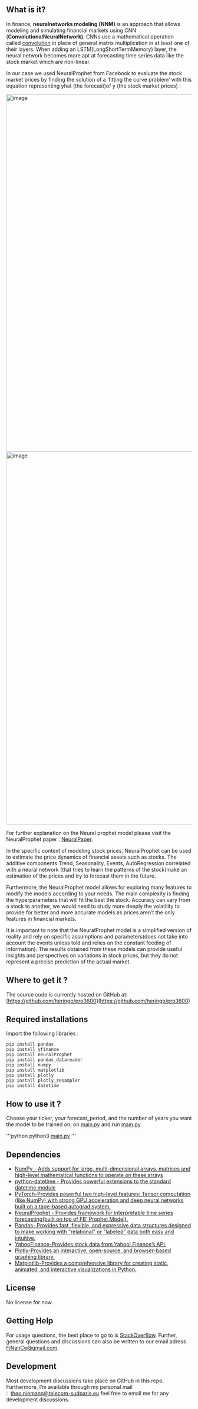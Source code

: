 ## What is it?

In finance, **neuralnetworks modeling (NNM)** is an approach that allows modeling and simulating financial markets using CNN (**ConvolutionalNeuralNetwork)**. CNNs use a mathematical operation called [convolution](https://en.wikipedia.org/wiki/Convolution) in place of general matrix multiplication in at least one of their layers. When adding an LSTM(LongShortTermMemory) layer, the neural network becomes more apt at forecasting time series data like the stock market which are non-linear. 

In our case we used NeuralProphet from Facebook to evaluate the stock market prices by finding the solution of a ‘fitting the curve problem’ with this equation representing yhat (the forecast)of y (the stock market prices) :

<img width="967" alt="image" src="https://github.com/heringo/pro3600/assets/121232962/e2f56741-ebc1-4518-a4b4-ca70259477c4">

<img width="1008" alt="image" src="https://github.com/heringo/pro3600/assets/121232962/fa9e61dd-6310-4b7e-b08c-b35986017ae6">


For further explanation on the Neural prophet model please visit the NeuralProphet paper : [NeuralPaper](https://arxiv.org/pdf/2111.15397.pdf). 

In the specific context of modeling stock prices, NeuralProphet can be used to estimate the price dynamics of financial assets such as stocks. The additive components Trend, Seasonality, Events, AutoRegression correlated with a neural network (that tries to learn the patterns of the stock)make an estimation of the prices and try to forecast them in the future.

Furthermore, the NeuralProphet model allows for exploring many features to modify the models according to your needs. The main complexity is finding the hyperparameters that will fit the best the stock. Accuracy can vary from a stock to another, we would need to study more deeply the volatility to provide for better and more accurate models as prices aren’t the only features in financial markets.

It is important to note that the NeuralProphet model  is a simplified version of reality and rely on specific assumptions and parameters(does not take into account the events unless told and relies on the constant feeding of information). The results obtained from these models can provide useful insights and perspectives on variations in stock prices, but they do not represent a precise prediction of the actual market.

## Where to get it ?

The source code is currently hosted on GitHub at: [https://github.com/heringo/pro3600](https://github.com/heringo/pro3600)

## Required installations

Import the following libraries :

```
pip install pandas
pip install yfinance
pip install neuralProphet
pip install pandas_datareader
pip install numpy
pip install matplotlib
pip install plotly
pip install plotly_resampler
pip install datetime

```

## How to use it ?

Choose your ticker, your forecast_period, and the number of years you want the model to be trained on,  on [main.py](http://main.py/) and run [main.py](http://main.py/)

'''python
python3 [main.py](http://main.py/)
'''

## Dependencies

- [NumPy - Adds support for large, multi-dimensional arrays, matrices and high-level mathematical functions to operate on these arrays](https://www.numpy.org/)
- [python-datetime - Provides powerful extensions to the standard datetime module](https://dateutil.readthedocs.io/en/stable/index.html)
- [PyTorch-Provides powerful two high-level features: Tensor computation (like NumPy) with strong GPU acceleration and deep neural networks built on a tape-based autograd system.](https://pytorch.org/)
- [NeuralProphet - Provides framework for interpretable time series forecasting(built on top of FB’ Prophet Model).](https://pypi.org/project/neuralprophet/)
- [Pandas- Provides fast, flexible, and expressive data structures designed to make working with "relational" or "labeled" data both easy and intuitive.](https://pandas.pydata.org/)
- [YahooFinance-Provides stock data from Yahoo! Finance’s API.](https://pypi.org/project/yfinance/)
- [Plotly-Provides an interactive, open-source, and browser-based graphing library.](https://pypi.org/project/plotly/)
- [Matplotlib-Provides a comprehensive library for creating static, animated, and interactive visualizations in Python.](https://pypi.org/project/matplotlib/)

## License

No license for now.

## Getting Help

For usage questions, the best place to go to is [StackOverflow](https://stackoverflow.com/questions). Further, general questions and discussions can also be written to our email adress [FiNanCe@gmail.com](mailto:FiNanCe@gmail.com).

## Development

Most development discussions take place on GitHub in this repo. Furthermore, I’m available through my personal mail :  [theo.niemann@telecom-sudparis.eu](mailto:theo.niemann@telecom-sudparis.eu) feel free to email me for any development discussions.
